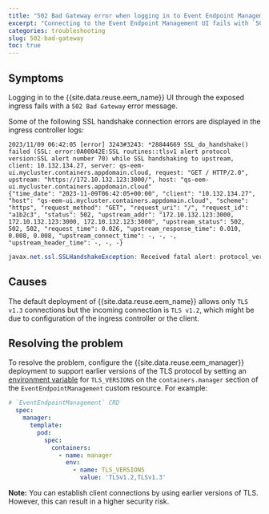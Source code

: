 ```yaml
---
title: "502 Bad Gateway error when logging in to Event Endpoint Management UI"
excerpt: "Connecting to the Event Endpoint Management UI fails with `502 Bad Gateway` because ingress fails to establish an SSL connection."
categories: troubleshooting
slug: 502-bad-gateway
toc: true
---
```


## Symptoms

Logging in to the {{site.data.reuse.eem_name}} UI through the exposed ingress fails with a `502 Bad Gateway` error message.

Some of the following SSL handshake connection errors are displayed in the ingress controller logs:


```shell
2023/11/09 06:42:05 [error] 3243#3243: *28844669 SSL_do_handshake() failed (SSL: error:0A00042E:SSL routines::tlsv1 alert protocol version:SSL alert number 70) while SSL handshaking to upstream, client: 10.132.134.27, server: qs-eem-ui.mycluster.containers.appdomain.cloud, request: "GET / HTTP/2.0", upstream: "https://172.10.132.123:3000/", host: "qs-eem-ui.mycluster.containers.appdomain.cloud"
{"time_date": "2023-11-09T06:42:05+00:00", "client": "10.132.134.27", "host": "qs-eem-ui.mycluster.containers.appdomain.cloud", "scheme": "https", "request_method": "GET", "request_uri": "/", "request_id": "a1b2c3", "status": 502, "upstream_addr": "172.10.132.123:3000, 172.10.132.123:3000, 172.10.132.123:3000", "upstream_status": 502, 502, 502, "request_time": 0.026, "upstream_response_time": 0.010, 0.008, 0.008, "upstream_connect_time": -, -, -, "upstream_header_time": -, -, -}
```


```java
javax.net.ssl.SSLHandshakeException: Received fatal alert: protocol_version
```

## Causes

The default deployment of {{site.data.reuse.eem_name}} allows only `TLS v1.3` connections but the incoming connection is `TLS v1.2`, which might be due to configuration of the ingress controller or the client.

## Resolving the problem

To resolve the problem, configure the {{site.data.reuse.eem_manager}} deployment to support earlier versions of the TLS protocol by setting an [environment variable](../../installing/configuring#setting-environment-variables) for `TLS_VERSIONS` on the `containers.manager` section of the `EventEndpointManagement` custom resource. For example:

```yaml
# `EventEndpointManagement` CRD 
  spec:  
    manager:
      template:
        pod:
          spec:
            containers:
              - name: manager
                env:
                  - name: TLS_VERSIONS
                    value: 'TLSv1.2,TLSv1.3'
```

**Note:** You can establish client connections by using earlier versions of TLS. However, this can result in a higher security risk.

